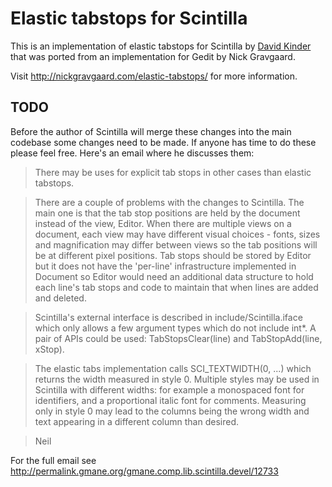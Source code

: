 # Elastic tabstops for Scintilla #

This is an implementation of elastic tabstops for Scintilla by [David Kinder](http://www.davidkinder.co.uk/) that was ported from an implementation for Gedit by Nick Gravgaard.

Visit http://nickgravgaard.com/elastic-tabstops/ for more information.

## TODO ##

Before the author of Scintilla will merge these changes into the main codebase some changes need to be made. If anyone has time to do these please feel free. Here's an email where he discusses them:

> There may be uses for explicit tab stops in other cases than elastic tabstops.

> There are a couple of problems with the changes to Scintilla. The main one is that the tab stop positions are held by the document instead of the view, Editor. When there are multiple views on a document, each view may have different visual choices - fonts, sizes and magnification may differ between views so the tab positions will be at different pixel positions. Tab stops should be stored by Editor but it does not have the 'per-line' infrastructure implemented in Document so Editor would need an additional data structure to hold each line's tab stops and code to maintain that when lines are added and deleted.

> Scintilla's external interface is described in include/Scintilla.iface which only allows a few argument types which do not include int\*. A pair of APIs could be used: TabStopsClear(line) and TabStopAdd(line, xStop).

> The elastic tabs implementation calls SCI\_TEXTWIDTH(0, ...) which returns the width measured in style 0. Multiple styles may be used in Scintilla with different widths: for example a monospaced font for identifiers, and a proportional italic font for comments. Measuring only in style 0 may lead to the columns being the wrong width and text appearing in a different column than desired.

> Neil

For the full email see http://permalink.gmane.org/gmane.comp.lib.scintilla.devel/12733

